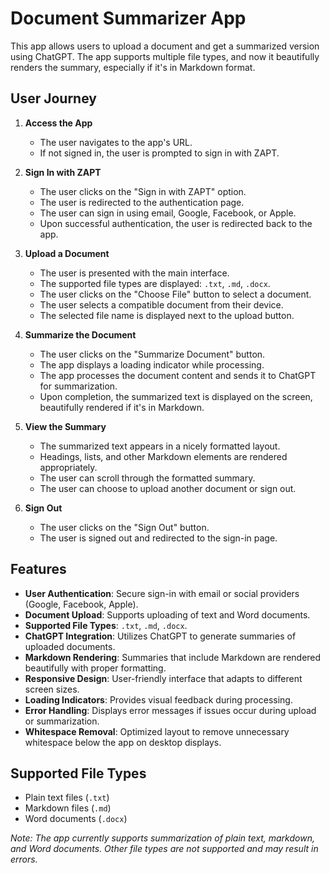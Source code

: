 # Document Summarizer App

This app allows users to upload a document and get a summarized version using ChatGPT. The app supports multiple file types, and now it beautifully renders the summary, especially if it's in Markdown format.

## User Journey

1. **Access the App**

   - The user navigates to the app's URL.
   - If not signed in, the user is prompted to sign in with ZAPT.

2. **Sign In with ZAPT**

   - The user clicks on the "Sign in with ZAPT" option.
   - The user is redirected to the authentication page.
   - The user can sign in using email, Google, Facebook, or Apple.
   - Upon successful authentication, the user is redirected back to the app.

3. **Upload a Document**

   - The user is presented with the main interface.
   - The supported file types are displayed: `.txt`, `.md`, `.docx`.
   - The user clicks on the "Choose File" button to select a document.
   - The user selects a compatible document from their device.
   - The selected file name is displayed next to the upload button.

4. **Summarize the Document**

   - The user clicks on the "Summarize Document" button.
   - The app displays a loading indicator while processing.
   - The app processes the document content and sends it to ChatGPT for summarization.
   - Upon completion, the summarized text is displayed on the screen, beautifully rendered if it's in Markdown.

5. **View the Summary**

   - The summarized text appears in a nicely formatted layout.
   - Headings, lists, and other Markdown elements are rendered appropriately.
   - The user can scroll through the formatted summary.
   - The user can choose to upload another document or sign out.

6. **Sign Out**

   - The user clicks on the "Sign Out" button.
   - The user is signed out and redirected to the sign-in page.

## Features

- **User Authentication**: Secure sign-in with email or social providers (Google, Facebook, Apple).
- **Document Upload**: Supports uploading of text and Word documents.
- **Supported File Types**: `.txt`, `.md`, `.docx`.
- **ChatGPT Integration**: Utilizes ChatGPT to generate summaries of uploaded documents.
- **Markdown Rendering**: Summaries that include Markdown are rendered beautifully with proper formatting.
- **Responsive Design**: User-friendly interface that adapts to different screen sizes.
- **Loading Indicators**: Provides visual feedback during processing.
- **Error Handling**: Displays error messages if issues occur during upload or summarization.
- **Whitespace Removal**: Optimized layout to remove unnecessary whitespace below the app on desktop displays.

## Supported File Types

- Plain text files (`.txt`)
- Markdown files (`.md`)
- Word documents (`.docx`)

*Note: The app currently supports summarization of plain text, markdown, and Word documents. Other file types are not supported and may result in errors.*
